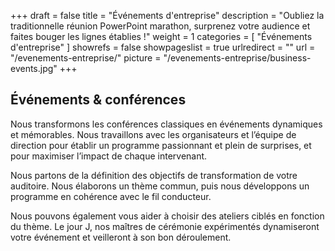 +++
draft 			= false
title 			= "Événements d'entreprise"
description		= "Oubliez la traditionnelle réunion PowerPoint marathon, surprenez votre audience et faites bouger les lignes établies !"
weight			= 1
categories		= [ "Événements d'entreprise" ]
showrefs		= false
showpageslist	= true
urlredirect		= ""
url 				= "/evenements-entreprise/"
picture			= "/evenements-entreprise/business-events.jpg"
+++

## Événements & conférences

Nous transformons les conférences classiques en événements dynamiques et mémorables. Nous travaillons avec les organisateurs et l’équipe de direction pour établir un programme passionnant et plein de surprises, et pour maximiser l’impact de chaque intervenant.

Nous partons de la définition des objectifs de transformation de votre auditoire. Nous élaborons un thème commun, puis nous développons un programme en cohérence avec le fil conducteur. 

Nous pouvons également vous aider à choisir des ateliers ciblés en fonction du thème.
Le jour J, nos maîtres de cérémonie expérimentés dynamiseront votre événement et veilleront à son bon déroulement.